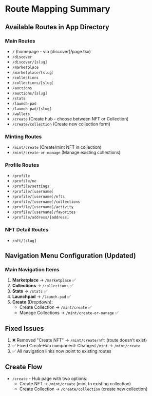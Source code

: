 # Route Mapping Summary

## Available Routes in App Directory

### Main Routes

- `/` (homepage - via (discover)/page.tsx)
- `/discover`
- `/discover/[slug]`
- `/marketplace`
- `/marketplace/[slug]`
- `/collections`
- `/collections/[slug]`
- `/auctions`
- `/auctions/[slug]`
- `/stats`
- `/launch-pad`
- `/launch-pad/[slug]`
- `/wallets`
- `/create` (Create hub - choose between NFT or Collection)
- `/create/collection` (Create new collection form)

### Minting Routes

- `/mint/create` (Create/mint NFT in collection)
- `/mint/create-or-manage` (Manage existing collections)

### Profile Routes

- `/profile`
- `/profile/me`
- `/profile/settings`
- `/profile/[username]`
- `/profile/[username]/nfts`
- `/profile/[username]/collections`
- `/profile/[username]/activity`
- `/profile/[username]/favorites`
- `/profile/address/[address]`

### NFT Detail Routes

- `/nft/[slug]`

## Navigation Menu Configuration (Updated)

### Main Navigation Items

1. **Marketplace** → `/marketplace` ✅
2. **Collections** → `/collections` ✅
3. **Stats** → `/stats` ✅
4. **Launchpad** → `/launch-pad` ✅
5. **Create** (Dropdown):
   - Create Collection → `/mint/create` ✅
   - Manage Collections → `/mint/create-or-manage` ✅

## Fixed Issues

1. ❌ Removed "Create NFT" → `/mint/create/nft` (route doesn't exist)
2. ✅ Fixed CreateHub component: Changed `/mint` → `/mint/create`
3. ✅ All navigation links now point to existing routes

## Create Flow

- `/create` - Hub page with two options:
  - Create NFT → `/mint/create` (mint to existing collection)
  - Create Collection → `/create/collection` (create new collection)

